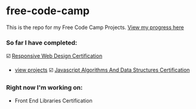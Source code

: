 # free-code-camp
This is the repo for my Free Code Camp Projects. [View my progress here](https://www.freecodecamp.org/spencerleejames)

### So far I have completed:
☑️ [Responsive Web Design Certification](https://www.freecodecamp.org/certification/spencerleejames/responsive-web-design)
  * [view projects](https://pseudospencer.github.io/free-code-camp/responsive-web-design-projects/portfolio-page/)
☑️ [Javascript Algorithms And Data Structures Certification](https://www.freecodecamp.org/certification/spencerleejames/javascript-algorithms-and-data-structures)


### Right now I'm working on:
* Front End Libraries Certification
